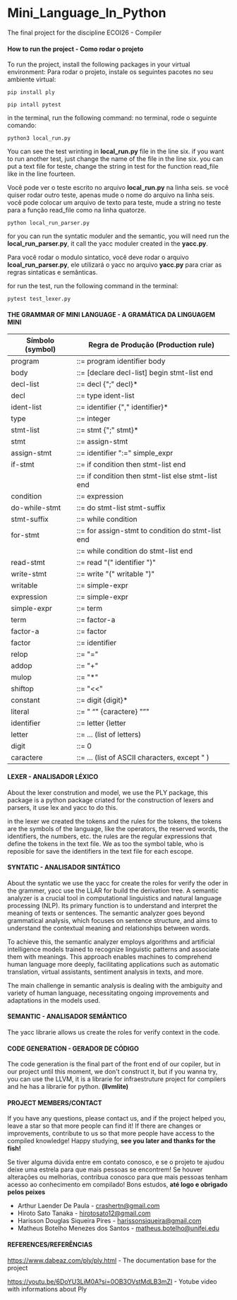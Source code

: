 # Mini_Language_In_Python
The final project for the discipline ECOI26 - Compiler  

#### How to run the project - Como rodar o projeto
To run the project, install the following packages in your virtual environment:
Para rodar o projeto, instale os seguintes pacotes no seu ambiente virtual:


```
pip install ply

```

```
pip intall pytest

```
in the terminal, run the following command:
no terminal, rode o seguinte comando:

```
python3 local_run.py
```


You can see the test wrinting in **local_run.py** file in the line six. 
if you want to run another test, just change the name of the file in the line six.
you can put a text file for teste, change the string in test for the function read_file like in the line fourteen.

Você pode ver o teste escrito no arquivo **local_run.py** na linha seis.
se você quiser rodar outro teste, apenas mude o nome do arquivo na linha seis.
você pode colocar um arquivo de texto para teste, mude a string no teste para a função read_file como na linha quatorze.

```
python local_run_parser.py
```

for you can run the syntatic moduler and the semantic, you will need run the **local_run_parser.py**, it call the yacc moduler created in the **yacc.py**. 

Para você rodar o modulo sintatico, você deve rodar o arquivo **lcoal_run_parser.py**, ele utilizará o yacc no arquivo **yacc.py** para criar as regras sintaticas e semânticas. 




for run the test, run the following command in the terminal:

```
pytest test_lexer.py 
```

#### THE GRAMMAR OF MINI LANGUAGE - A GRAMÁTICA DA LINGUAGEM MINI


| Símbolo  (symbol)  | Regra de Produção   (Production rule)                |
|------------|-----------------------------------|
| program    | ::= program identifier body         |
| body       | ::= [declare decl-list] begin stmt-list end |
| decl-list  | ::= decl {";" decl}*               |
| decl       | ::= type ident-list                |
| ident-list | ::= identifier {"," identifier}*  |
| type       | ::= integer | decimal             |
| stmt-list  | ::= stmt {";" stmt}*               |
| stmt       | ::= assign-stmt | if-stmt | while-stmt | read-stmt | write-stmt |
| assign-stmt | ::= identifier ":=" simple_expr  |
| if-stmt    | ::= if condition then stmt-list end |
|            | ::= if condition then stmt-list else stmt-list end |
| condition  | ::= expression                    |
| do-while-stmt | ::= do stmt-list stmt-suffix     |
| stmt-suffix | ::= while condition               |
| for-stmt   | ::= for assign-stmt to condition do stmt-list end |
|            | ::= while condition do stmt-list end |
| read-stmt  | ::= read "(" identifier ")"       |
| write-stmt | ::= write "(" writable ")"        |
| writable   | ::= simple-expr | literal         |
| expression | ::= simple-expr | simple-expr relop simple-expr |
| simple-expr | ::= term | simple-expr addop term | "(" simple-expr ")" ? simple-expr ":" simple-expr |
| term       | ::= factor-a | term mulop factor-a |
| factor-a   | ::= factor | not factor | "-" factor |
| factor     | ::= identifier | constant | "(" expression ")" |
| relop      | ::= "=" | ">" | ">=" | "<" | "<=" | "<>" |
| addop      | ::= "+" | "-" | or               |
| mulop      | ::= "*" | "/" | mod | and        |
| shiftop    | ::= "<<" | ">>" | "<<<" | ">>>"  |
| constant   | ::= digit {digit}*               |
| literal    | ::= " “" {caractere} "”"         |
| identifier | ::= letter {letter | digit}*     |
| letter     | ::= ... (list of letters)        |
| digit      | ::= 0 | 1 | 2 | 3 | 4 | 5 | 6 | 7 | 8 | 9 |
| caractere  | ::= ... (list of ASCII characters, except " ) |


#### LEXER - ANALISADOR LÉXICO
About the lexer constrution and model, we use the PLY package, this package is a python package criated for the construction of lexers and parsers, it use lex and yacc to do this.

in the lexer we created the tokens and the rules for the tokens, the tokens are the symbols of the language, like the operators, the reserved words, the identifiers, the numbers, etc. the rules are the regular expressions that define the tokens in the text file. We as too the symbol table, who is reposible for save the identifiers in the text file for each escope.

#### SYNTATIC - ANALISADOR SINTÁTICO
About the syntatic we use the yacc for create the roles for verify the oder in the grammer, yacc use the LLAR for build the derivation tree. A semantic analyzer is a crucial tool in computational linguistics and natural language processing (NLP). Its primary function is to understand and interpret the meaning of texts or sentences. The semantic analyzer goes beyond grammatical analysis, which focuses on sentence structure, and aims to understand the contextual meaning and relationships between words.

To achieve this, the semantic analyzer employs algorithms and artificial intelligence models trained to recognize linguistic patterns and associate them with meanings. This approach enables machines to comprehend human language more deeply, facilitating applications such as automatic translation, virtual assistants, sentiment analysis in texts, and more.

The main challenge in semantic analysis is dealing with the ambiguity and variety of human language, necessitating ongoing improvements and adaptations in the models used.


#### SEMANTIC - ANALISADOR SEMÂNTICO
The yacc librarie allows us create the roles for verify context in the code. 

#### CODE GENERATION - GERADOR DE CÓDIGO

The code generation is the final part of the front end of our copiler, but in our project until this moment, we don't construct it, but if you wanna try, you can use the LLVM, it is a librarie for infraestruture project for compilers and he has a librarie for python. **(llvmlite)**

#### PROJECT MEMBERS/CONTACT

If you have any questions, please contact us, and if the project helped you, leave a star so that more people can find it! If there are changes or improvements, contribute to us so that more people have access to the compiled knowledge! Happy studying, **see you later and thanks for the fish!**

Se tiver alguma dúvida entre em contato conosco, e se o projeto te ajudou deixe uma estrela para que mais pessoas se encontrem! Se houver alterações ou melhorias, contribua conosco para que mais pessoas tenham acesso ao conhecimento em compilado! Bons estudos, **até logo e obrigado pelos peixes** 

- Arthur Laender De Paula - crashertn@gmail.com
- Hiroto Sato Tanaka - hirotosato12@gmail.com
- Harisson Douglas Siqueira Pires - harissonsiqueira@gmail.com
- Matheus Botelho Menezes dos Santos - matheus.botelho@unifei.edu

#### REFERENCES/REFERÊNCIAS 

https://www.dabeaz.com/ply/ply.html - The documentation base for the project 

https://youtu.be/6DoYU3LiM0A?si=0OB3OVstMdLB3mZI - Yotube video with informations about Ply 

 
